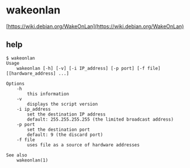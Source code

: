 # wakeonlan

[https://wiki.debian.org/WakeOnLan](https://wiki.debian.org/WakeOnLan)


## help
```
$ wakeonlan
Usage
    wakeonlan [-h] [-v] [-i IP_address] [-p port] [-f file] [[hardware_address] ...]

Options
    -h
        this information
    -v
        displays the script version
    -i ip_address
        set the destination IP address
        default: 255.255.255.255 (the limited broadcast address)
    -p port
        set the destination port
        default: 9 (the discard port)
    -f file
        uses file as a source of hardware addresses

See also
    wakeonlan(1)


```